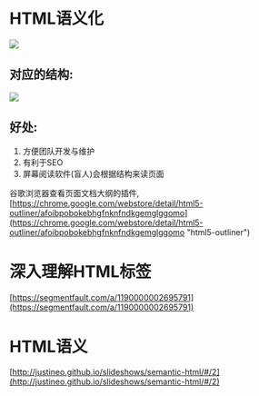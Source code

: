# HTML语义化 #
![](https://i.imgur.com/YO7JNbE.jpg)

## 对应的结构: ##
![](https://i.imgur.com/2IHYRyx.jpg)

## 好处: ##

1. 方便团队开发与维护
2. 有利于SEO
3. 屏幕阅读软件(盲人)会根据结构来读页面

谷歌浏览器查看页面文档大纲的插件,[https://chrome.google.com/webstore/detail/html5-outliner/afoibpobokebhgfnknfndkgemglggomo](https://chrome.google.com/webstore/detail/html5-outliner/afoibpobokebhgfnknfndkgemglggomo "html5-outliner")

# 深入理解HTML标签 #
[https://segmentfault.com/a/1190000002695791](https://segmentfault.com/a/1190000002695791)

# HTML语义  #
[http://justineo.github.io/slideshows/semantic-html/#/2](http://justineo.github.io/slideshows/semantic-html/#/2)
